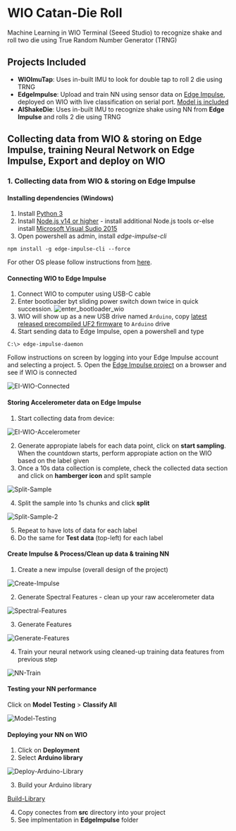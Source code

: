 # WIO Catan-Die Roll

Machine Learning in WIO Terminal (Seeed Studio) to recognize shake and roll two die using True Random Number Generator (TRNG)

## Projects Included

- **WIOImuTap**: Uses in-built IMU to look for double tap to roll 2 die using TRNG 
- **EdgeImpulse**: Upload and train NN using sensor data on [Edge Impulse](https://www.edgeimpulse.com/), deployed on WIO with live classification on serial port. [Model is included](https://studio.edgeimpulse.com/public/48805/latest)
- **AIShakeDie**: Uses in-built IMU to recognize shake using NN from **Edge Impulse** and rolls 2 die using TRNG

## Collecting data from WIO & storing on Edge Impulse, training Neural Network on Edge Impulse, Export and deploy on WIO

### 1. Collecting data from WIO & storing on Edge Impulse

#### Installing dependencies (Windows)

1. Install [Python 3](https://www.python.org/)
2. Install [Node.js v14 or higher](https://nodejs.org/en/) - install additional Node.js tools or-else install [Microsoft Visual Sudio 2015](https://visualstudio.microsoft.com/vs/older-downloads/)
3. Open powershell as admin, install *edge-impulse-cli*
```
npm install -g edge-impulse-cli --force
```

For other OS please follow instructions from [here](https://docs.edgeimpulse.com/docs/cli-installation).

#### Connecting WIO to Edge Impulse

1. Connect WIO to computer using USB-C cable
2. Enter bootloader byt sliding power switch down twice in quick succession.
![enter_bootloader_wio](https://files.seeedstudio.com/wiki/Wio-Terminal/img/Wio-Terminal-Bootloader.png)
3. WIO will show up as a new USB drive named `Arduino`, copy [latest released precompiled UF2 firmware](https://github.com/Seeed-Studio/Seeed_Arduino_edgeimpulse/releases) to `Arduino` drive
4. Start sending data to Edge Impulse, open a powershell and type
```
C:\> edge-impulse-daemon
```
Follow instructions on screen by logging into your Edge Impulse account and selecting a project.
5. Open the [Edge Impulse project](https://studio.edgeimpulse.com/studio/select-project?autoredirect=1) on a browser and see if WIO is connected

![EI-WIO-Connected](https://github.com/debsahu/WIOCatanDieRoll/blob/main/docs/device_ei_connected.png)

#### Storing Accelerometer data on Edge Impulse

1. Start collecting data from device:

![EI-WIO-Accelerometer](https://github.com/debsahu/WIOCatanDieRoll/blob/main/docs/training_data.png)

2. Generate appropiate labels for each data point, click on **start sampling**. When the countdown starts, perform appropiate action on the WIO based on the label given
3. Once a 10s data collection is complete, check the collected data section and click on **hamberger icon** and split sample

![Split-Sample](https://github.com/debsahu/WIOCatanDieRoll/blob/main/docs/split_sample.png)

4. Split the sample into 1s chunks and click **split**

![Split-Sample-2](https://github.com/debsahu/WIOCatanDieRoll/blob/main/docs/split_sample_2.png)

5. Repeat to have lots of data for each label
6. Do the same for **Test data** (top-left) for each label

#### Create Impulse & Process/Clean up data & training NN

1. Create a new impulse (overall design of the project)

![Create-Impulse](https://github.com/debsahu/WIOCatanDieRoll/blob/main/docs/create_impulse.png)

2. Generate Spectral Features - clean up your raw accelerometer data

![Spectral-Features](https://github.com/debsahu/WIOCatanDieRoll/blob/main/docs/spectral_features.png)

3. Generate Features

![Generate-Features](https://github.com/debsahu/WIOCatanDieRoll/blob/main/docs/generate_features.png)

4. Train your neural network using cleaned-up training data features from previous step

![NN-Train](https://github.com/debsahu/WIOCatanDieRoll/blob/main/docs/nn_train.png)

#### Testing your NN performance

Click on **Model Testing** > **Classify All**

![Model-Testing](https://github.com/debsahu/WIOCatanDieRoll/blob/main/docs/model_testing.png)

#### Deploying your NN on WIO

1. Click on **Deployment**
2. Select **Arduino library**

![Deploy-Arduino-Library](https://github.com/debsahu/WIOCatanDieRoll/blob/main/docs/deploy_arduino_lib.png)

3. Build your Arduino library

[Build-Library](https://github.com/debsahu/WIOCatanDieRoll/blob/main/docs/build_lib.png)

4. Copy conectes from **src** directory into your project
5. See implmentation in **EdgeImpulse** folder